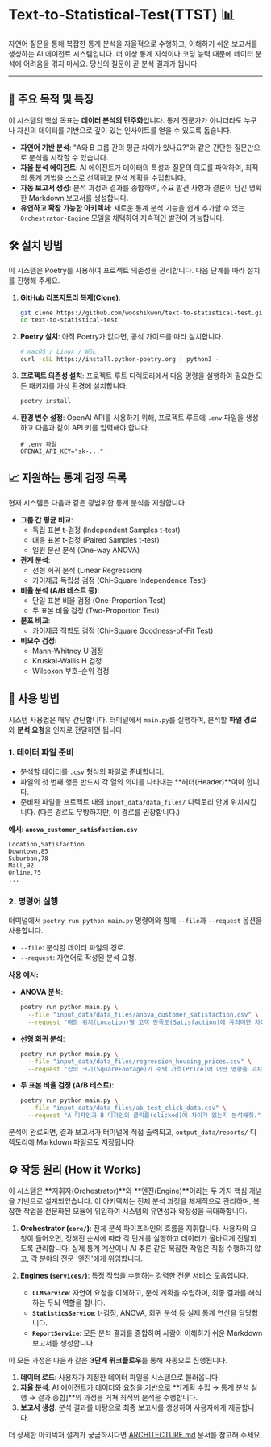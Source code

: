 # Text-to-Statistical-Test(TTST) 📊

자연어 질문을 통해 복잡한 통계 분석을 자율적으로 수행하고, 이해하기 쉬운 보고서를 생성하는 AI 에이전트 시스템입니다. 더 이상 통계 지식이나 코딩 능력 때문에 데이터 분석에 어려움을 겪지 마세요. 당신의 질문이 곧 분석 결과가 됩니다.

---

## 🚀 주요 목적 및 특징

이 시스템의 핵심 목표는 **데이터 분석의 민주화**입니다. 통계 전문가가 아니더라도 누구나 자신의 데이터를 기반으로 깊이 있는 인사이트를 얻을 수 있도록 돕습니다.

- **자연어 기반 분석**: "A와 B 그룹 간의 평균 차이가 있나요?"와 같은 간단한 질문만으로 분석을 시작할 수 있습니다.
- **자율 분석 에이전트**: AI 에이전트가 데이터의 특성과 질문의 의도를 파악하여, 최적의 통계 기법을 스스로 선택하고 분석 계획을 수립합니다.
- **자동 보고서 생성**: 분석 과정과 결과를 종합하여, 주요 발견 사항과 결론이 담긴 명확한 Markdown 보고서를 생성합니다.
- **유연하고 확장 가능한 아키텍처**: 새로운 통계 분석 기능을 쉽게 추가할 수 있는 `Orchestrator-Engine` 모델을 채택하여 지속적인 발전이 가능합니다.

## 🛠️ 설치 방법

이 시스템은 Poetry를 사용하여 프로젝트 의존성을 관리합니다. 다음 단계를 따라 설치를 진행해 주세요.

1.  **GitHub 리포지토리 복제(Clone)**:
    ```bash
    git clone https://github.com/wooshikwon/text-to-statistical-test.git
    cd text-to-statistical-test
    ```

2.  **Poetry 설치**:
    아직 Poetry가 없다면, 공식 가이드를 따라 설치합니다.
    ```bash
    # macOS / Linux / WSL
    curl -sSL https://install.python-poetry.org | python3 -
    ```

3.  **프로젝트 의존성 설치**:
    프로젝트 루트 디렉토리에서 다음 명령을 실행하여 필요한 모든 패키지를 가상 환경에 설치합니다.
    ```bash
    poetry install
    ```

4.  **환경 변수 설정**:
    OpenAI API를 사용하기 위해, 프로젝트 루트에 `.env` 파일을 생성하고 다음과 같이 API 키를 입력해야 합니다.
    ```
    # .env 파일
    OPENAI_API_KEY="sk-..."
    ```

## 📈 지원하는 통계 검정 목록

현재 시스템은 다음과 같은 광범위한 통계 분석을 지원합니다.

- **그룹 간 평균 비교**:
    - 독립 표본 t-검정 (Independent Samples t-test)
    - 대응 표본 t-검정 (Paired Samples t-test)
    - 일원 분산 분석 (One-way ANOVA)
- **관계 분석**:
    - 선형 회귀 분석 (Linear Regression)
    - 카이제곱 독립성 검정 (Chi-Square Independence Test)
- **비율 분석 (A/B 테스트 등)**:
    - 단일 표본 비율 검정 (One-Proportion Test)
    - 두 표본 비율 검정 (Two-Proportion Test)
- **분포 비교**:
    - 카이제곱 적합도 검정 (Chi-Square Goodness-of-Fit Test)
- **비모수 검정**:
    - Mann-Whitney U 검정
    - Kruskal-Wallis H 검정
    - Wilcoxon 부호-순위 검정

## 📖 사용 방법

시스템 사용법은 매우 간단합니다. 터미널에서 `main.py`를 실행하며, 분석할 **파일 경로**와 **분석 요청**을 인자로 전달하면 됩니다.

### 1. 데이터 파일 준비

-   분석할 데이터를 `.csv` 형식의 파일로 준비합니다.
-   파일의 첫 번째 행은 반드시 각 열의 의미를 나타내는 **헤더(Header)**여야 합니다.
-   준비된 파일을 프로젝트 내의 `input_data/data_files/` 디렉토리 안에 위치시킵니다. (다른 경로도 무방하지만, 이 경로를 권장합니다.)

**예시: `anova_customer_satisfaction.csv`**
```csv
Location,Satisfaction
Downtown,85
Suburban,78
Mall,92
Online,75
...
```

### 2. 명령어 실행

터미널에서 `poetry run python main.py` 명령어와 함께 `--file`과 `--request` 옵션을 사용합니다.

-   `--file`: 분석할 데이터 파일의 경로.
-   `--request`: 자연어로 작성된 분석 요청.

**사용 예시:**

-   **ANOVA 분석**:
    ```bash
    poetry run python main.py \
      --file "input_data/data_files/anova_customer_satisfaction.csv" \
      --request "매장 위치(Location)별 고객 만족도(Satisfaction)에 유의미한 차이가 있는지 분산 분석을 통해 알려줘."
    ```

-   **선형 회귀 분석**:
    ```bash
    poetry run python main.py \
      --file "input_data/data_files/regression_housing_prices.csv" \
      --request "집의 크기(SquareFootage)가 주택 가격(Price)에 어떤 영향을 미치는지 회귀 분석으로 설명해줘."
    ```

-   **두 표본 비율 검정 (A/B 테스트)**:
    ```bash
    poetry run python main.py \
      --file "input_data/data_files/ab_test_click_data.csv" \
      --request "A 디자인과 B 디자인의 클릭률(clicked)에 차이가 있는지 분석해줘."
    ```

분석이 완료되면, 결과 보고서가 터미널에 직접 출력되고, `output_data/reports/` 디렉토리에 Markdown 파일로도 저장됩니다.

## ⚙️ 작동 원리 (How it Works)

이 시스템은 **지휘자(Orchestrator)**와 **엔진(Engine)**이라는 두 가지 핵심 개념을 기반으로 설계되었습니다. 이 아키텍처는 전체 분석 과정을 체계적으로 관리하며, 복잡한 작업을 전문화된 모듈에 위임하여 시스템의 유연성과 확장성을 극대화합니다.

1.  **Orchestrator (`core/`)**: 전체 분석 파이프라인의 흐름을 지휘합니다. 사용자의 요청이 들어오면, 정해진 순서에 따라 각 단계를 실행하고 데이터가 올바르게 전달되도록 관리합니다. 실제 통계 계산이나 AI 추론 같은 복잡한 작업은 직접 수행하지 않고, 각 분야의 전문 '엔진'에게 위임합니다.

2.  **Engines (`services/`)**: 특정 작업을 수행하는 강력한 전문 서비스 모음입니다.
    -   **`LLMService`**: 자연어 요청을 이해하고, 분석 계획을 수립하며, 최종 결과를 해석하는 두뇌 역할을 합니다.
    -   **`StatisticsService`**: t-검정, ANOVA, 회귀 분석 등 실제 통계 연산을 담당합니다.
    -   **`ReportService`**: 모든 분석 결과를 종합하여 사람이 이해하기 쉬운 Markdown 보고서를 생성합니다.

이 모든 과정은 다음과 같은 **3단계 워크플로우**를 통해 자동으로 진행됩니다.

1.  **데이터 로드**: 사용자가 지정한 데이터 파일을 시스템으로 불러옵니다.
2.  **자율 분석**: AI 에이전트가 데이터와 요청을 기반으로 **[계획 수립 → 통계 분석 실행 → 결과 종합]**의 과정을 거쳐 최적의 분석을 수행합니다.
3.  **보고서 생성**: 분석 결과를 바탕으로 최종 보고서를 생성하여 사용자에게 제공합니다.

더 상세한 아키텍처 설계가 궁금하시다면 [ARCHITECTURE.md](ARCHITECTURE.md) 문서를 참고해 주세요.
